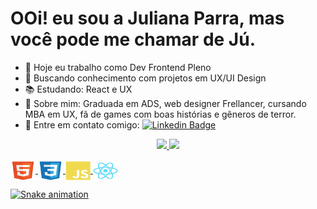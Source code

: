 # OOi! eu sou a Juliana Parra, mas você pode me chamar de Jú.

- 🔭 Hoje eu trabalho como Dev Frontend Pleno
- :purple_heart: Buscando conhecimento com projetos em UX/UI Design
- 📚 Estudando: React e UX 
- 💬 Sobre mim: Graduada em ADS, web designer Frellancer, cursando MBA em UX, fã de games com boas histórias e gêneros de terror.
- :email: Entre em contato comigo: [![Linkedin Badge](https://img.shields.io/badge/-JulianaParra-blue?style=flat-square&logo=Linkedin&logoColor=white&linkhttps://www.linkedin.com/in/juliana-parra-00701818a)](https://www.linkedin.com/in/juliana-parra-00701818a/) 

<div align="center">
  <a href="https://github.com/Parrajuliana/Parrajuliana">    
  <img height="160em" src="https://github-readme-stats.vercel.app/api?username=Parrajuliana&show_icons=true&theme=dark&include_all_commits=true&count_private=true"/>
  <img height="160em" src="https://github-readme-stats.vercel.app/api/top-langs/?username=Parrajuliana&layout=compact&langs_count=7&theme=dark"/>
</div>

   <div style="display: inline_block"><br>
  <img align="center" alt="Rafa-HTML" height="30" width="40" src="https://raw.githubusercontent.com/devicons/devicon/master/icons/html5/html5-original.svg">
  <img align="center" alt="Rafa-CSS" height="30" width="40" src="https://raw.githubusercontent.com/devicons/devicon/master/icons/css3/css3-original.svg">
  <img align="center" alt="Rafa-Js" height="30" width="40" src="https://raw.githubusercontent.com/devicons/devicon/master/icons/javascript/javascript-plain.svg">
  <img align="center" alt="Rafa-React" height="30" width="40" src="https://raw.githubusercontent.com/devicons/devicon/master/icons/react/react-original.svg">
    
   ![Snake animation](https://github.com/Parrajuliana/Parrajuliana/blob/output/github-contribution-grid-snake.svg)
</div>

